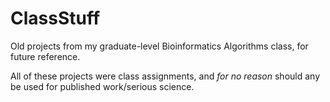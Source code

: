 # ClassStuff
Old projects from my graduate-level Bioinformatics Algorithms class, for future reference.

All of these projects were class assignments, and *for no reason* should any be used for published work/serious science. 
